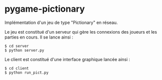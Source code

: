 # pygame-pictionary

Implémentation d'un jeu de type "Pictionary" en réseau.

Le jeu est constitué d'un serveur qui gère les connexions des joueurs et les parties en cours. Il se lance ainsi :

```
$ cd server
$ python server.py
```

Le client est constitué d'une interface graphique lancée ainsi :

```
$ cd client
$ python run_pict.py
```

